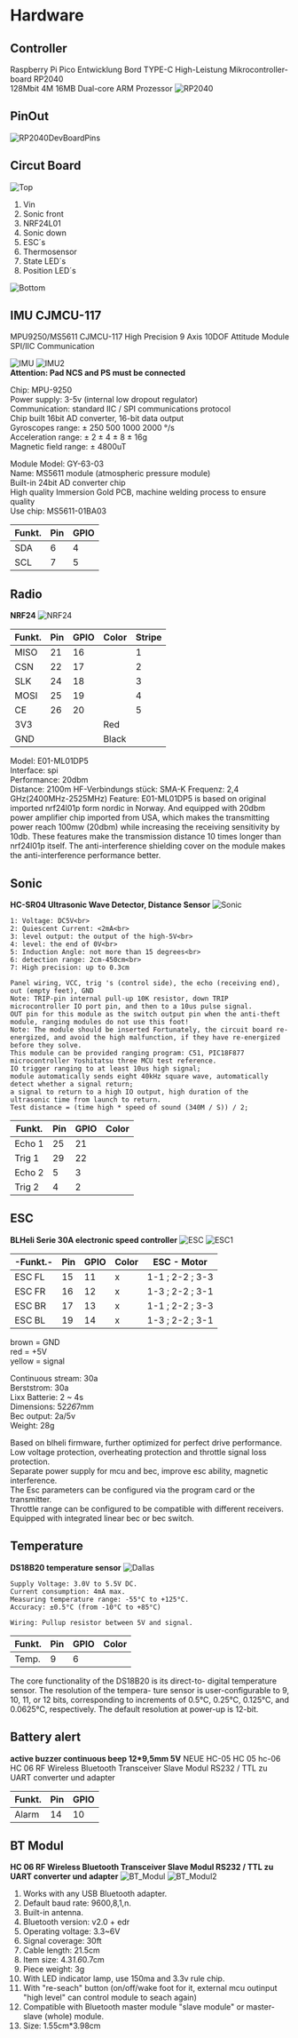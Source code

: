 # Hardware
## Controller
Raspberry Pi Pico Entwicklung Bord TYPE-C High-Leistung Mikrocontroller-board RP2040<br>  128Mbit 4M 16MB Dual-core ARM Prozessor
![RP2040](../images/RP2040.jpg)

## PinOut
![RP2040DevBoardPins](../images/picoPins.jpg)  

## Circut Board
![Top](../images/Board_topview_1.jpg)
1.  Vin
2. Sonic front
3. NRF24L01
4. Sonic down
5. ESC´s
6. Thermosensor
7. State LED´s
8. Position LED´s

![Bottom](../images/Board_backside_1.png)

## IMU CJMCU-117
MPU9250/MS5611 CJMCU-117 High Precision 9 Axis 10DOF Attitude Module SPI/IIC Communication

![IMU](../images/IMU.JPG)
![IMU2](../images/IMU_2.JPG)<br  >
**Attention: Pad NCS and PS must be connected**

Chip: MPU-9250<br> 
Power supply: 3-5v (internal low dropout regulator)<br> 
Communication: standard IIC / SPI communications protocol<br> 
Chip built 16bit AD converter, 16-bit data output<br> 
Gyroscopes range: ± 250 500 1000 2000 °/s<br> 
Acceleration range: ± 2 ± 4 ± 8 ± 16g<br> 
Magnetic field range: ± 4800uT<br> 

Module Model: GY-63-03<br> 
Name: MS5611 module (atmospheric pressure module)<br> 
Built-in 24bit AD converter chip<br> 
High quality Immersion Gold PCB, machine welding process to ensure quality<br> 
Use chip: MS5611-01BA03

|Funkt.|Pin |GPIO|
|------|----|----|
|  SDA | 6  | 4  |
|  SCL | 7  | 5  |

## Radio
**NRF24**
![NRF24](../images/NRF24.JPG)

|Funkt.|Pin |GPIO|Color|Stripe|
|------|----|----|-----|------|
| MISO | 21 | 16 |     |   1  | 
| CSN  | 22 | 17 |     |   2  |
| SLK  | 24 | 18 |     |   3  |
| MOSI | 25 | 19 |     |   4  |
| CE   | 26 | 20 |     |   5  |
| 3V3  |    |    | Red |      |
| GND  |    |    |Black|      |

Model: E01-ML01DP5<br>
Interface: spi<br>
Performance: 20dbm<br>
Distance: 2100m
HF-Verbindungs stück: SMA-K
Frequenz: 2,4 GHz(2400MHz-2525MHz)
Feature: E01-ML01DP5 is based on original imported nrf24l01p form nordic in Norway. And equipped with 20dbm power amplifier chip imported from USA, which makes the transmitting power reach 100mw (20dbm) while increasing the receiving sensitivity by 10db. These features make the transmission distance 10 times longer than nrf24l01p itself. The anti-interference shielding cover on the module makes the anti-interference performance better.

## Sonic
**HC-SR04 Ultrasonic Wave Detector, Distance Sensor**
![Sonic](../images/HCSR04.JPG)

    1: Voltage: DC5V<br> 
    2: Quiescent Current: <2mA<br> 
    3: level output: the output of the high-5V<br> 
    4: level: the end of 0V<br> 
    5: Induction Angle: not more than 15 degrees<br> 
    6: detection range: 2cm-450cm<br> 
    7: High precision: up to 0.3cm

    Panel wiring, VCC, trig 's (control side), the echo (receiving end), out (empty feet), GND
    Note: TRIP-pin internal pull-up 10K resistor, down TRIP microcontroller IO port pin, and then to a 10us pulse signal.
    OUT pin for this module as the switch output pin when the anti-theft module, ranging modules do not use this foot!
    Note: The module should be inserted Fortunately, the circuit board re-energized, and avoid the high malfunction, if they have re-energized before they solve.
    This module can be provided ranging program: C51, PIC18F877 microcontroller Yoshitatsu three MCU test reference.
    IO trigger ranging to at least 10us high signal;
    module automatically sends eight 40kHz square wave, automatically detect whether a signal return;
    a signal to return to a high IO output, high duration of the ultrasonic time from launch to return.
    Test distance = (time high * speed of sound (340M / S)) / 2;

|Funkt. |Pin |GPIO|Color|
|-------|----|----|-----|
|Echo 1 | 25 | 21 |
|Trig 1 | 29 | 22 |
|Echo 2 | 5  | 3  |
|Trig 2 | 4  | 2  |

## ESC
**BLHeli Serie 30A electronic speed controller**
![ESC](../images/ESC.jpg)
![ESC1](../images/ILRIZ44N.jpg)

|-Funkt.-|Pin |GPIO|Color|  ESC - Motor  |
|--------|----|----|-----|---------------|
| ESC FL | 15 | 11 |  x  | 1-1 ; 2-2 ; 3-3 |
| ESC FR | 16 | 12 |  x  | 1-3 ; 2-2 ; 3-1 |
| ESC BR | 17 | 13 |  x  | 1-1 ; 2-2 ; 3-3 |
| ESC BL | 19 | 14 |  x  | 1-3 ; 2-2 ; 3-1 |

brown = GND<br>
red = +5V<br>
yellow = signal<br>

Continuous stream: 30a<br>
Berststrom: 30a<br>
Lixx Batterie: 2 ~ 4s<br>
Dimensions: 52*26*7mm<br>
Bec output: 2a/5v<br>
Weight: 28g<br>

Based on blheli firmware, further optimized for perfect drive performance.<br>
Low voltage protection, overheating protection and throttle signal loss protection.<br>
Separate power supply for mcu and bec, improve esc ability, magnetic interference.<br>
The Esc parameters can be configured via the program card or the transmitter.<br>
Throttle range can be configured to be compatible with different receivers.<br>
Equipped with integrated linear bec or bec switch.<br>

## Temperature
**DS18B20 temperature sensor**
![Dallas](../images/Dallas.jpg)

    Supply Voltage: 3.0V to 5.5V DC.
    Current consumption: 4mA max.
    Measuring temperature range: -55°C to +125°C.
    Accuracy: ±0.5°C (from -10°C to +85°C)

    Wiring: Pullup resistor between 5V and signal.

|Funkt. |Pin |GPIO|Color|
|-------|----|----|-----|
|Temp.  | 9  | 6  |

The core functionality of the DS18B20 is its direct-to- digital temperature sensor. The resolution of the tempera- ture sensor is user-configurable to 9, 10, 11, or 12 bits, corresponding to increments of 0.5°C, 0.25°C, 0.125°C, and 0.0625°C, respectively. The default resolution at power-up is 12-bit.


## Battery alert
**active buzzer continuous beep 12*9,5mm 5V**
NEUE HC-05 HC 05 hc-06 HC 06 RF Wireless Bluetooth Transceiver Slave Modul RS232 / TTL zu UART converter und adapter

|Funkt. |Pin |GPIO|
|-------|----|----|
| Alarm | 14 | 10 |

## BT Modul
**HC 06 RF Wireless Bluetooth Transceiver Slave Modul RS232 / TTL zu UART converter und adapter**
![BT_Modul](../images/BT_HC6_1.png)
![BT_Modul2](../images/BT_HC6_2.png)

1. Works with any USB Bluetooth adapter.
2. Default baud rate: 9600,8,1,n.
3. Built-in antenna.
4. Bluetooth version: v2.0 + edr
5. Operating voltage: 3.3~6V
6. Signal coverage: 30ft
7. Cable length: 21.5cm
8. Item size: 4.3*1.6*0.7cm
9. Piece weight: 3g
10. With LED indicator lamp, use 150ma and 3.3v rule chip.
11. With "re-seach" button (on/off/wake foot for it, external mcu outinput "high level" can control module to seach again)
12. Compatible with Bluetooth master module "slave module" or master-slave (whole) module.
13. Size: 1.55cm*3.98cm
